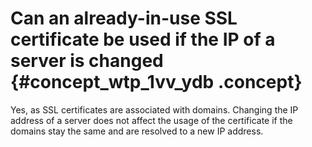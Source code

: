 # Can an already-in-use SSL certificate be used if the IP of a server is changed {#concept_wtp_1vv_ydb .concept}

Yes, as SSL certificates are associated with domains. Changing the IP address of a server does not affect the usage of the certificate if the domains stay the same and are resolved to a new IP address.

